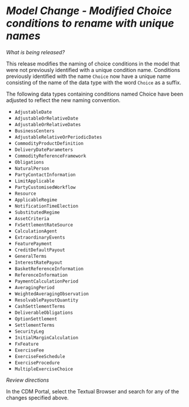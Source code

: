 # *Model Change - Modified Choice conditions to rename with unique names*

_What is being released?_

This release modifies the naming of choice conditions in the model that were not previously identified with a unique condition name.  Conditions previously identified with the name `Choice` now have a unique name consisting of the name of the data type with the word `Choice` as a suffix.

The following data types containing conditions named Choice have been adjusted to reflect the new naming convention.

- `AdjustableDate`
- `AdjustableOrRelativeDate`
- `AdjustableOrRelativeDates`
- `BusinessCenters`
- `AdjustableRelativeOrPeriodicDates`
- `CommodityProductDefinition`
- `DeliveryDateParameters`
- `CommodityReferenceFramework`
- `Obligations`
- `NaturalPerson`
- `PartyContactInformation`
- `LimitApplicable`
- `PartyCustomisedWorkflow`
- `Resource`
- `ApplicableRegime`
- `NotificationTimeElection`
- `SubstitutedRegime`
- `AssetCriteria`
- `FxSettlementRateSource`
- `CalculationAgent`
- `ExtraordinaryEvents`
- `FeaturePayment`
- `CreditDefaultPayout`
- `GeneralTerms`
- `InterestRatePayout`
- `BasketReferenceInformation`
- `ReferenceInformation`
- `PaymentCalculationPeriod`
- `AveragingPeriod`
- `WeightedAveragingObservation`
- `ResolvablePayoutQuantity`
- `CashSettlementTerms`
- `DeliverableObligations`
- `OptionSettlement`
- `SettlementTerms`
- `SecurityLeg`
- `InitialMarginCalculation`
- `FxFeature`
- `ExerciseFee`
- `ExerciseFeeSchedule`
- `ExerciseProcedure`
- `MultipleExerciseChoice`

_Review directions_

In the CDM Portal, select the Textual Browser and search for any of the changes specified above. 
